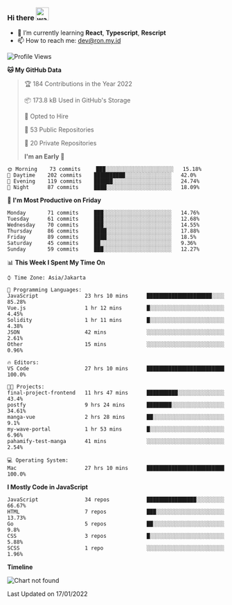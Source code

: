 ### Hi there <img src="https://i.ibb.co/q0Hx1KK/wave.gif" alt="wave" border="0" width="30px">

- 🌱 I’m currently learning **React**, **Typescript**, **Rescript**
- 📫 How to reach me: dev@ron.my.id

<!--START_SECTION:waka-->

![Profile Views](http://img.shields.io/badge/Profile%20Views-0-blue)

**🐱 My GitHub Data**

> 🏆 184 Contributions in the Year 2022
>
> 📦 173.8 kB Used in GitHub's Storage
>
> 💼 Opted to Hire
>
> 📜 53 Public Repositories
>
> 🔑 20 Private Repositories
>
> **I'm an Early 🐤**

```text
🌞 Morning    73 commits     ███░░░░░░░░░░░░░░░░░░░░░░   15.18%
🌆 Daytime    202 commits    ██████████░░░░░░░░░░░░░░░   42.0%
🌃 Evening    119 commits    ██████░░░░░░░░░░░░░░░░░░░   24.74%
🌙 Night      87 commits     ████░░░░░░░░░░░░░░░░░░░░░   18.09%

```

📅 **I'm Most Productive on Friday**

```text
Monday       71 commits     ███░░░░░░░░░░░░░░░░░░░░░░   14.76%
Tuesday      61 commits     ███░░░░░░░░░░░░░░░░░░░░░░   12.68%
Wednesday    70 commits     ███░░░░░░░░░░░░░░░░░░░░░░   14.55%
Thursday     86 commits     ████░░░░░░░░░░░░░░░░░░░░░   17.88%
Friday       89 commits     ████░░░░░░░░░░░░░░░░░░░░░   18.5%
Saturday     45 commits     ██░░░░░░░░░░░░░░░░░░░░░░░   9.36%
Sunday       59 commits     ███░░░░░░░░░░░░░░░░░░░░░░   12.27%

```

📊 **This Week I Spent My Time On**

```text
⌚︎ Time Zone: Asia/Jakarta

💬 Programming Languages:
JavaScript               23 hrs 10 mins      █████████████████████░░░░   85.28%
Vue.js                   1 hr 12 mins        █░░░░░░░░░░░░░░░░░░░░░░░░   4.45%
Solidity                 1 hr 11 mins        █░░░░░░░░░░░░░░░░░░░░░░░░   4.38%
JSON                     42 mins             ░░░░░░░░░░░░░░░░░░░░░░░░░   2.61%
Other                    15 mins             ░░░░░░░░░░░░░░░░░░░░░░░░░   0.96%

🔥 Editors:
VS Code                  27 hrs 10 mins      █████████████████████████   100.0%

🐱‍💻 Projects:
final-project-frontend   11 hrs 47 mins      ██████████░░░░░░░░░░░░░░░   43.4%
postfy                   9 hrs 24 mins       ████████░░░░░░░░░░░░░░░░░   34.61%
manga-vue                2 hrs 28 mins       ██░░░░░░░░░░░░░░░░░░░░░░░   9.1%
my-wave-portal           1 hr 53 mins        █░░░░░░░░░░░░░░░░░░░░░░░░   6.96%
pahamify-test-manga      41 mins             ░░░░░░░░░░░░░░░░░░░░░░░░░   2.54%

💻 Operating System:
Mac                      27 hrs 10 mins      █████████████████████████   100.0%

```

**I Mostly Code in JavaScript**

```text
JavaScript               34 repos            ████████████████░░░░░░░░░   66.67%
HTML                     7 repos             ███░░░░░░░░░░░░░░░░░░░░░░   13.73%
Go                       5 repos             ██░░░░░░░░░░░░░░░░░░░░░░░   9.8%
CSS                      3 repos             █░░░░░░░░░░░░░░░░░░░░░░░░   5.88%
SCSS                     1 repo              ░░░░░░░░░░░░░░░░░░░░░░░░░   1.96%

```

**Timeline**

![Chart not found](https://raw.githubusercontent.com/enjinerd/enjinerd/main/charts/bar_graph.png)

Last Updated on 17/01/2022

<!--END_SECTION:waka-->
